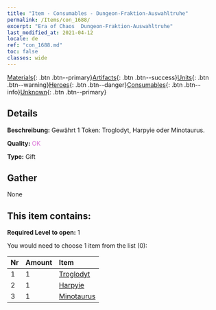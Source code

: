 ```yaml
---
title: "Item - Consumables - Dungeon-Fraktion-Auswahltruhe"
permalink: /Items/con_1688/
excerpt: "Era of Chaos  Dungeon-Fraktion-Auswahltruhe"
last_modified_at: 2021-04-12
locale: de
ref: "con_1688.md"
toc: false
classes: wide
---
```

 [Materials](/de/Items/){: .btn .btn--primary}[Artifacts](/de/Items/Artifacts/){: .btn .btn--success}[Units](/de/Items/Units/){: .btn .btn--warning}[Heroes](/de/Items/Heroes/){: .btn .btn--danger}[Consumables](/de/Items/Consumables/){: .btn .btn--info}[Unknown](/de/Items/Unknown/){: .btn .btn--primary}

## Details
 **Beschreibung:** Gewährt 1 Token: Troglodyt, Harpyie oder Minotaurus.

 **Quality:** <span style="color: #DA70D6">OK</span>

 **Type:** Gift

## Gather

  None

## This item contains:

 **Required Level to open:** 1

 You would need to choose 1 item from the list (0):

  | Nr | Amount |     Item    |
  |:---|:-------|:------------|
  | 1 | 1 | [Troglodyt](/de/Items/unt_244/) | 
  | 2 | 1 | [Harpyie](/de/Items/unt_245/) | 
  | 3 | 1 | [Minotaurus](/de/Items/unt_248/) | 
